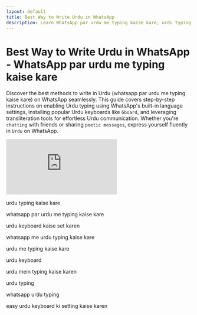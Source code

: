 ```yaml
---
layout: default
title: Best Way to Write Urdu in WhatsApp 
description: Learn WhatsApp par urdu me typing kaise kare, urdu typing kaise kare, whatsapp me urdu typing kaise kare, urdu mein typing kaise karen
---
```


# Best Way to Write Urdu in WhatsApp - WhatsApp par urdu me typing kaise kare

  
Discover the best methods to write in Urdu (whatsapp par urdu me typing kaise kare) on WhatsApp seamlessly. This guide covers step-by-step instructions on enabling Urdu typing using WhatsApp's built-in language settings, installing popular Urdu keyboards like `Gboard`, and leveraging transliteration tools for effortless Urdu communication. Whether you're `chatting` with friends or sharing `poetic messages`, express yourself fluently in `Urdu` on WhatsApp.

<div class="yt-short">
<iframe src="https://www.youtube.com/embed/rEkPltqJVmc?si=8FcFJ6umcdSzASTu" title="YouTube video player" frameborder="0" allow="accelerometer; autoplay; clipboard-write; encrypted-media; gyroscope; picture-in-picture; web-share" referrerpolicy="strict-origin-when-cross-origin" allowfullscreen></iframe>
</div>


urdu typing kaise kare

whatsapp par urdu me typing kaise kare

urdu keyboard kaise set karen

whatsapp me urdu typing kaise kare

urdu me typing kaise kare

urdu keyboard

urdu mein typing kaise karen

urdu typing

whatsapp urdu typing

easy urdu keyboard ki setting kaise karen


